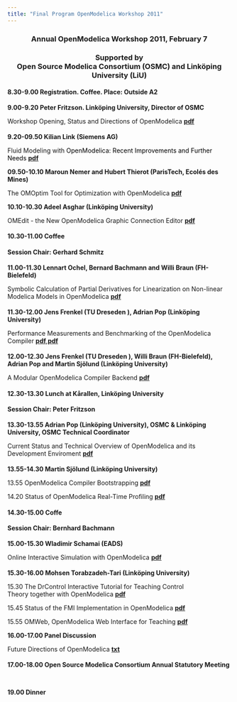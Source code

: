 ```yaml
---
title: "Final Program OpenModelica Workshop 2011"
---
```

<h3 style="text-align: center;">Annual OpenModelica Workshop 2011, February 7</h3>
<h3 style="text-align: center;">Supported by<br />Open Source Modelica Consortium (OSMC) and Linköping University (LiU)</h3>
<p style="margin-top: 0.19in; margin-bottom: 0.04in;"><strong>8.30-9.00 Registration. Coffee. Place: Outside A2</strong></p>
<p style="margin-top: 0.19in; margin-bottom: 0.04in;"><strong>9.00-9.20 Peter Fritzson. Linköping University, Director of OSMC</strong></p>
<p style="margin-bottom: 0in;">Workshop Opening, Status and Directions of OpenModelica <a href="/images/docs/OpenModelica2011-PPt-slides/OpenModelica2011-talk1-Peter-FritzsonOpenModelica-Workshop-Opening.pdf" target="_blank"><strong>pdf</strong></a></p>
<p style="margin-top: 0.19in; margin-bottom: 0.04in;"><strong>9.20-09.50 Kilian Link (Siemens AG</strong><strong>) </strong></p>
<p style="margin-bottom: 0in;"><span>Fluid Modeling with </span><span><span style="color: #000000;">OpenModelica: Recent Improvements and Further Needs<span style="mso-spacerun: yes;"> </span></span></span><a href="/images/docs/OpenModelica2011-PPt-slides/OpenModelica2011-talk2-Kilian-Link-FluidModelingWithOpenmodelica.pdf"><strong>pdf</strong></a></p>
<p style="margin-bottom: 0in;"><span><strong>09.50-10.10 Maroun Nemer and Hubert Thierot (ParisTech, Ecolés des Mines)</strong></span></p>
<p style="margin-bottom: 0in;"><span> </span><span>The OMOptim Tool for Optimization with </span>OpenModelica <a href="/images/docs/OpenModelica2011-PPt-slides/OpenModelica2011-talk3-Hubert-Thieriot-OMOptim2011.pdf"><strong>pdf</strong></a></p>
<p style="margin-bottom: 0in;"><span><strong>10.10-10.30 Adeel Asghar (Linköping University)</strong></span></p>
<p style="margin-bottom: 0in;"><span> </span><span>OMEdit - the New OpenModelica Graphic Connection Editor</span> <a href="/images/docs/OpenModelica2011-PPt-slides/OpenModelica2011-talk4-Adeel-Asghar-OMEdit.pdf"><strong>pdf</strong></a></p>
<p style="margin-top: 0.19in; margin-bottom: 0.04in;"><strong>10.30-11.00 Coffee</strong></p>
<p style="margin-top: 0.19in; margin-bottom: 0.04in;"><strong>Session Chair:&nbsp;Gerhard Schmitz</strong></p>
<p style="margin-top: 0.19in; margin-bottom: 0.04in;"><strong>11.00-11.30 Lennart Ochel, Bernard Bachmann and Willi Braun (</strong><strong>FH-Bielefeld) </strong></p>
<p style="margin-bottom: 0in;">Symbolic Calculation of Partial Derivatives for Linearization on Non-linear Modelica Models in OpenModelica <a href="/images/docs/OpenModelica2011-PPt-slides/OpenModelica2011-talk5-Willi-Braun-Linearisation_FHBielefeld.pdf"><strong>pdf</strong></a></p>
<p style="margin-top: 0.19in; margin-bottom: 0.04in;"><strong>11.30-12.00 Jens Frenkel (TU Dreseden ), Adrian Pop (Linköping University)</strong></p>
<p style="margin-bottom: 0in;">Performance Measurements and Benchmarking of the OpenModelica Compiler <a href="/images/docs/OpenModelica2011-PPt-slides/OpenModelica2011-talk6a-JensFrenkel-AdrianPop-Benchmarking.pdf"><strong>pdf</strong></a>,<a href="/images/docs/OpenModelica2011-PPt-slides/OpenModelica2011-talk6b-AdrianPop-Performance.pdf"><strong>pdf</strong></a></p>
<p style="margin-top: 0.19in; margin-bottom: 0.04in;"><strong>12.00-12.30 Jens Frenkel (TU Dreseden ), Willi Braun (<strong>FH-Bielefeld), Adrian Pop and Martin Sjölund (Linköping University)</strong> </strong></p>
<p style="margin-bottom: 0in;">A Modular OpenModelica Compiler Backend <a href="/images/docs/OpenModelica2011-PPt-slides/OpenModelica2011-talk7-JensFrenkel-ModularBackend.pdf"><strong>pdf</strong></a></p>
<p style="margin-top: 0.19in; margin-bottom: 0.04in;"><strong>12.30-13.30 Lunch at Kårallen, Linköping University</strong></p>
<p style="margin-top: 0.19in; margin-bottom: 0.04in;"><strong>Session&nbsp;Chair: Peter Fritzson</strong></p>
<p style="margin-top: 0.19in; margin-bottom: 0.04in;"><strong>13.30-13.55 Adrian Pop (Linköping University), OSMC &amp; Linköping University, OSMC Technical Coordinator</strong></p>
<p style="margin-bottom: 0in;">Current Status and Technical Overview of OpenModelica and its Development Enviroment <a href="/images/docs/OpenModelica2011-PPt-slide/OpenModelica2011-talk8-AdrianPop-OpenModelica-Technical-Overview.pdf"><strong>pdf</strong></a></p>
<p style="margin-top: 0.19in; margin-bottom: 0.04in;"><strong>13.55-14.30 </strong><strong>Martin Sjölund (Linköping University)</strong></p>
<p style="margin-bottom: 0in;">13.55 OpenModelica Compiler Bootstrapping&nbsp;<a href="/images/docs/OpenModelica2011-PPt-slides/OpenModelica2011-talk9-Martin-Sjolund-bootstrapping2011.pdf"><strong>pdf</strong></a></p>
<p style="margin-bottom: 0in;">14.20 Status of OpenModelica Real-Time Profiling&nbsp;<a href="/images/docs/OpenModelica2011-PPt-slides/OpenModelica2011-talk10-Martin-Sjolund-profiling2011.pdf"><strong>pdf</strong></a></p>
<p style="margin-top: 0.19in; margin-bottom: 0.04in;"><strong>14.30-15.00 Coffe</strong></p>
<p style="margin-top: 0.19in; margin-bottom: 0.04in;"><strong>Session Chair:&nbsp;Bernhard Bachmann</strong></p>
<p style="margin-top: 0.19in; margin-bottom: 0.04in;"><strong>15.00-15.30 Wladimir Schamai (EADS)</strong></p>
<p style="margin-bottom: 0in;">Online Interactive Simulation with OpenModelica <a href="/images/docs/OpenModelica2011-PPt-slides/OpenModelica2011-talk12-Wladimir-Schamai-OpenModelicaInteractive.pdf"><strong>pdf</strong></a></p>
<p style="margin-top: 0.19in; margin-bottom: 0.04in;"><strong>15.30-16.00&nbsp;Mohsen Torabzadeh-Tari</strong><strong> (Linköping University)</strong></p>
<p style="margin-bottom: 0in;">15.30 The DrControl Interactive Tutorial for Teaching Control Theory&nbsp;together with OpenModelica&nbsp;<a href="/images/docs/OpenModelica2011-PPt-slides/OpenModelica2011-talk11a-Mohsen-TorabzadehTari-DrControl.pdf"><strong>pdf</strong></a></p>
<p style="margin-bottom: 0in;">15.45 Status of the FMI Implementation in OpenModelica&nbsp;<a href="/images/docs/OpenModelica2011-PPt-slides/OpenModelica2011-talk11b-Mohsen-TorabzadehTari-FMI-OpenModelica-status.pdf"><strong>pdf</strong></a></p>
<p style="margin-bottom: 0in;">15.55 OMWeb, OpenModelica Web Interface for Teaching <a href="/images/docs/OpenModelica2011-PPt-slides/OpenModelica2011-talk11c-Mohsen-TorabzadehTari-OMWeb.pdf"><strong>pdf</strong></a></p>
<p style="margin-bottom: 0in;"><strong>16.00-17.00 Panel Discussion</strong></p>
<p style="margin-bottom: 0in;">Future Directions of OpenModelica <a href="/images/docs/OpenModelica2011-PPt-slides/OpenModelica2011-talk13-Panel-OpenModelica-Future1.txt"><strong>txt</strong></a></p>
<p style="margin-top: 0.19in; margin-bottom: 0in;"><strong>17.00-18.00 Open Source Modelica Consortium Annual Statutory Meeting</strong></p>
<p style="margin-bottom: 0in;" align="right">&nbsp;</p>
<p style="margin-bottom: 0in;"><strong>19.00 Dinner</strong></p>
